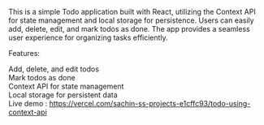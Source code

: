 This is a simple Todo application built with React, utilizing the Context API for state management and local storage for persistence. Users can easily add, delete, edit, and mark todos as done. The app provides a seamless user experience for organizing tasks efficiently.

Features:

Add, delete, and edit todos<br />
Mark todos as done<br />
Context API for state management<br />
Local storage for persistent data<br />
Live demo : https://vercel.com/sachin-ss-projects-e1cffc93/todo-using-context-api
 
 
